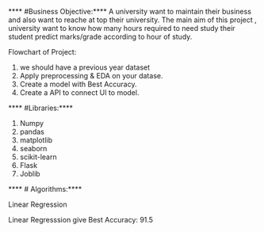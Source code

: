 **** #Business Objective:****
 A university want to maintain their business and also want to reache at top  their university. The main aim of this project , university want to know 
 how many hours required to need study their student predict marks/grade according to hour of study. 
 
 
 
 Flowchart of Project:
 1) we should have a previous year dataset
 2) Apply preprocessing & EDA on your datase.
 3) Create a model with Best Accuracy.
 4) Create a API to connect UI to model.

 
**** #Libraries:****
 1) Numpy
 2)  pandas
 3) matplotlib
 4) seaborn
 5) scikit-learn
 6) Flask
 7) Joblib
 
 
 
**** # Algorithms:****
 
 Linear Regression 
 
 Linear Regresssion give Best Accuracy: 91.5
 
